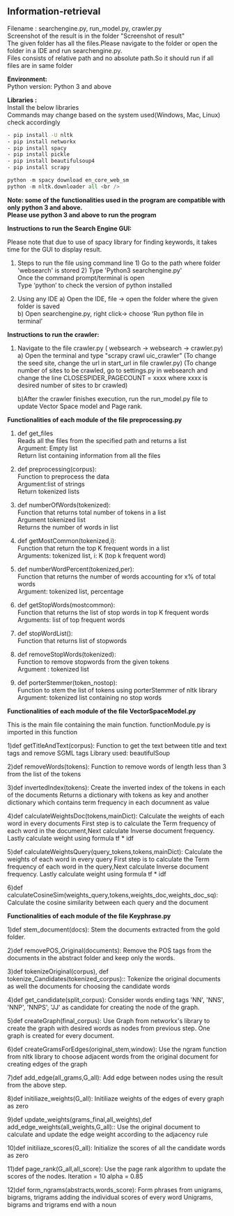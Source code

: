 ## Information-retrieval

Filename :  searchengine.py, run_model.py, crawler.py </br>
Screenshot of the result is in the folder "Screenshot of result" </br>
The given folder has all the files.Please navigate to the folder or open the folder in a IDE
and run searchengine.py. </br>
Files consists of relative path and no absolute path.So it should run if all files are in same folder </br>

__Environment:__ <br />
Python version: Python 3 and above <br />

__Libraries :__ <br />
Install the below libraries<br />
Commands may change based on the system used(Windows, Mac, Linux) check accordingly

```bash
- pip install -U nltk 
- pip install networkx
- pip install spacy
- pip install pickle
- pip install beautifulsoup4
- pip install scrapy
```

```python
python -m spacy download en_core_web_sm 
python -m nltk.downloader all <br />
```

__Note: some of the functionalities used in the program are compatible with only python 3 and above.__<br />
__Please use python 3 and above to run the program__<br />

__Instructions to run the Search Engine GUI:__<br />

Please note that due to use of spacy library for finding keywords, it takes time for the GUI to display result.

1. Steps to run the file using command line
		1) Go to the path where folder 'websearch' is stored
   		2) Type 'Python3 searchengine.py' <br />
Once the command prompt/terminal is open <br />
Type ‘python’ to check the version of python installed<br />

2. Using any IDE
	a) Open the IDE, file -> open the folder where the given folder is saved<br />
	b) Open searchengine.py, right click-> choose ‘Run python file in terminal’<br />

__Instructions to run the crawler:__<br />

1. Navigate to the file crawler.py ( websearch -> websearch -> crawler.py)
	a) Open the terminal and type "scrapy crawl uic_crawler"
	  (To change the seed site, change the url in start_url in file crawler.py)
	  (To change number of sites to be crawled, go to settings.py in websearch and change the line CLOSESPIDER_PAGECOUNT = xxxx where xxxx is desired number of sites to br crawled)

	b)After the crawler finishes execution, run the run_model.py file to update Vector Space model and Page rank.

__Functionalities of each module of the file preprocessing.py__<br />
1) def get_files<br />
Reads all the files from the specified path and returns a list<br />
Argument: Empty list<br />
Return list containing information from all the files<br /> 

2) def preprocessing(corpus):<br />
Function to preprocess the data<br />
Argument:list of strings<br />
Return tokenized lists <br />

3) def numberOfWords(tokenized):<br />
Function that returns total number of tokens in a list<br />
Argument tokenized list<br />
Returns the number of words in list<br />

4) def getMostCommon(tokenized,i):<br />
Function that return the top K frequent words in a list<br />
Arguments: tokenized list, i: K (top k frequent word)<br />

5) def numberWordPercent(tokenized,per):<br />
Function that returns the number of words accounting for x% of total words<br />
Argument: tokenized list, percentage<br />

6) def getStopWords(mostcommon):<br />
Function that returns the list of stop words in top K frequent words<br />
Arguments: list of top frequent words<br />

7) def stopWordList():<br />
Function that returns list of stopwords<br />

8) def removeStopWords(tokenized):<br />
Function to remove stopwords from the given tokens<br />
Argument : tokenized list<br />

9) def porterStemmer(token_nostop):<br />
Function to stem the list of tokens using porterStemmer of nltk library<br />
Argument: tokenized list containing no stop words <br />

__Functionalities of each module of the file VectorSpaceModel.py__<br />

This is the main file containing the main function.
functionModule.py is imported in this function

1)def getTitleAndText(corpus):
Function to get the text between title and text tags and remove SGML tags
Library used: beautifulSoup

2)def removeWords(tokens):
Function to remove words of length less than 3 from the list of the tokens

3)def invertedIndex(tokens):
Create the inverted index of the tokens in each of the documents
Returns a dictionary with tokens as key and another dictionary which contains term frequency in each documnent as value

4)def calculateWeightsDoc(tokens,mainDict):
Calculate the weights of each word in every documents
First step is to calculate the Term frequency of each word in the document,Next calculate Inverse document frequency.
Lastly calculate weight using formula tf * idf

5)def calculateWeightsQuery(query_tokens,tokens,mainDict):
Calculate the weights of each word in every query
First step is to calculate the Term frequency of each word in the query,Next calculate Inverse document frequency.
Lastly calculate weight using formula tf * idf

6)def calculateCosineSim(weights_query,tokens,weights_doc,weights_doc_sq):
Calculate the cosine similarity between each query and the document


__Functionalities of each module of the file Keyphrase.py__<br />

1)def stem_document(docs):
Stem the documents extracted from the gold folder.

2)def removePOS_Original(documents):
Remove the POS tags from the documents in the abstract folder and keep only the words.

3)def tokenizeOriginal(corpus), def tokenize_Candidates(tokenized_corpus)::
Tokenize the original documents as well the documents for choosing the candidate words

4)def get_candidate(split_corpus):
Consider words ending tags 'NN', 'NNS', 'NNP', 'NNPS', 'JJ' as candidate for creating the node of the graph.

5)def createGraph(final_corpus):
Use Graph from networkx's library to create the graph with desired words as nodes from previous step.
One graph is created for every document.

6)def createGramsForEdges(original_stem,window):
Use the ngram function from nltk library to choose adjacent words from the original document for creating edges of the graph

7)def add_edge(all_grams,G_all):
Add edge between nodes using the result from the above step.

8)def initiliaze_weights(G_all):
Initiliaze weights of the edges of every graph as zero

9)def update_weights(grams_final,all_weights),def add_edge_weights(all_weights,G_all)::
Use the original document to calculate and update the edge weight according to the adjacency rule

10)def initiliaze_scores(G_all):
Initialize the scores of all the candidate words as zero

11)def page_rank(G_all,all_score):
Use the page rank algorithm to update the scores of the nodes.
Iteration = 10
alpha = 0.85

12)def form_ngrams(abstracts,words_score):
Form phrases from unigrams, bigrams, trigrams adding the individual scores of every word
Unigrams, bigrams and trigrams end with a noun












